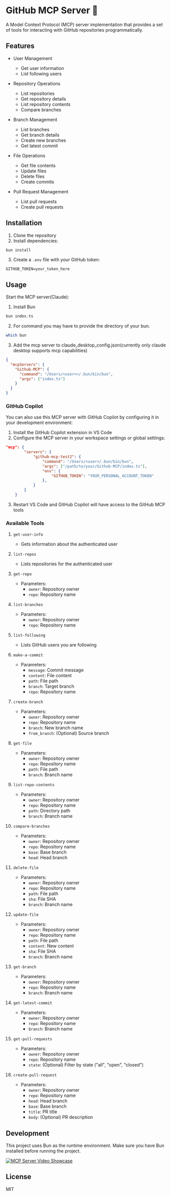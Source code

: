 # GitHub MCP Server 🚀

A Model Context Protocol (MCP) server implementation that provides a set of tools for interacting with GitHub repositories programmatically.

## Features

- User Management
  - Get user information
  - List following users

- Repository Operations
  - List repositories
  - Get repository details
  - List repository contents
  - Compare branches

- Branch Management
  - List branches
  - Get branch details
  - Create new branches
  - Get latest commit

- File Operations
  - Get file contents
  - Update files
  - Delete files
  - Create commits

- Pull Request Management
  - List pull requests
  - Create pull requests

## Installation

1. Clone the repository
2. Install dependencies:
```bash
bun install
```

3. Create a `.env` file with your GitHub token:
```env
GITHUB_TOKEN=your_token_here
```

## Usage

Start the MCP server(Claude):

1. Install Bun
```bash
bun index.ts
```

2. For command you may have to provide the directory of your bun. 

```bash
which bun
```

3. Add the mcp server to claude_desktop_config.json(currently only claude desktop supports mcp capabilities)
```json
{
  "mcpServers": {
    "Github-MCP": {
      "command": "/Users/<user>>/.bun/bin/bun",
      "args": ["index.ts"]
    }
  }
}
```

### GitHub Copilot

You can also use this MCP server with GitHub Copilot by configuring it in your development environment:

1. Install the GitHub Copilot extension in VS Code
2. Configure the MCP server in your workspace settings or global settings:
```json
"mcp": {
        "servers": {
            "github-mcp-test2": {
                "command": "/Users/<user>/.bun/bin/bun",
                "args": ["/path/to/your/Github-MCP/index.ts"],  
                "env": {
                    "GITHUB_TOKEN": "YOUR_PERSONAL_ACCOUNT_TOKEN"
                }, 
            }
        }
    }
```

3. Restart VS Code and GitHub Copilot will have access to the GitHub MCP tools

### Available Tools

1. `get-user-info`
   - Gets information about the authenticated user

2. `list-repos`
   - Lists repositories for the authenticated user

3. `get-repo`
   - Parameters:
     - `owner`: Repository owner
     - `repo`: Repository name

4. `list-branches`
   - Parameters:
     - `owner`: Repository owner
     - `repo`: Repository name

5. `list-following`
   - Lists GitHub users you are following

6. `make-a-commit`
   - Parameters:
     - `message`: Commit message
     - `content`: File content
     - `path`: File path
     - `branch`: Target branch
     - `repo`: Repository name

7. `create-branch`
   - Parameters:
     - `owner`: Repository owner
     - `repo`: Repository name
     - `branch`: New branch name
     - `from_branch`: (Optional) Source branch

8. `get-file`
   - Parameters:
     - `owner`: Repository owner
     - `repo`: Repository name
     - `path`: File path
     - `branch`: Branch name

9. `list-repo-contents`
   - Parameters:
     - `owner`: Repository owner
     - `repo`: Repository name
     - `path`: Directory path
     - `branch`: Branch name

10. `compare-branches`
    - Parameters:
      - `owner`: Repository owner
      - `repo`: Repository name
      - `base`: Base branch
      - `head`: Head branch

11. `delete-file`
    - Parameters:
      - `owner`: Repository owner
      - `repo`: Repository name
      - `path`: File path
      - `sha`: File SHA
      - `branch`: Branch name

12. `update-file`
    - Parameters:
      - `owner`: Repository owner
      - `repo`: Repository name
      - `path`: File path
      - `content`: New content
      - `sha`: File SHA
      - `branch`: Branch name

13. `get-branch`
    - Parameters:
      - `owner`: Repository owner
      - `repo`: Repository name
      - `branch`: Branch name

14. `get-latest-commit`
    - Parameters:
      - `owner`: Repository owner
      - `repo`: Repository name
      - `branch`: Branch name

15. `get-pull-requests`
    - Parameters:
      - `owner`: Repository owner
      - `repo`: Repository name
      - `state`: (Optional) Filter by state ("all", "open", "closed")

16. `create-pull-request`
    - Parameters:
      - `owner`: Repository owner
      - `repo`: Repository name
      - `head`: Head branch
      - `base`: Base branch
      - `title`: PR title
      - `body`: (Optional) PR description

## Development

This project uses Bun as the runtime environment. Make sure you have Bun installed before running the project.

[![MCP Server Video Showcase](https://img.youtube.com/vi/OCV6EJF0rJ8/0.jpg)](https://youtu.be/OCV6EJF0rJ8)

## License

MIT
